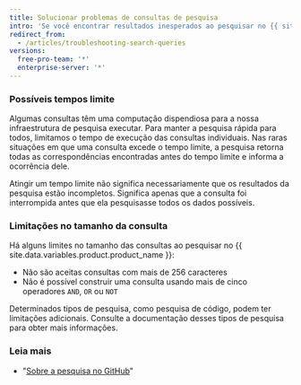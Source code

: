 ```yaml
---
title: Solucionar problemas de consultas de pesquisa
intro: 'Se você encontrar resultados inesperados ao pesquisar no {{ site.data.variables.product.product_name }}, poderá solucionar os problemas analisando problemas comuns e limitações.'
redirect_from:
  - /articles/troubleshooting-search-queries
versions:
  free-pro-team: '*'
  enterprise-server: '*'
---
```


### Possíveis tempos limite

Algumas consultas têm uma computação dispendiosa para a nossa infraestrutura de pesquisa executar. Para manter a pesquisa rápida para todos, limitamos o tempo de execução das consultas individuais. Nas raras situações em que uma consulta excede o tempo limite, a pesquisa retorna todas as correspondências encontradas antes do tempo limite e informa a ocorrência dele.

Atingir um tempo limite não significa necessariamente que os resultados da pesquisa estão incompletos. Significa apenas que a consulta foi interrompida antes que ela pesquisasse todos os dados possíveis.

### Limitações no tamanho da consulta

Há alguns limites no tamanho das consultas ao pesquisar no {{ site.data.variables.product.product_name }}:

* Não são aceitas consultas com mais de 256 caracteres
* Não é possível construir uma consulta usando mais de cinco operadores `AND`, `OR` ou `NOT`

Determinados tipos de pesquisa, como pesquisa de código, podem ter limitações adicionais. Consulte a documentação desses tipos de pesquisa para obter mais informações.

### Leia mais

- "[Sobre a pesquisa no GitHub](/articles/about-searching-on-github)"
